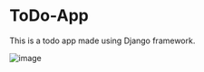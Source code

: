 # ToDo-App
This is a todo app made using Django framework.


![image](https://user-images.githubusercontent.com/57265762/86348880-f1b00500-bc7d-11ea-9a08-afc9351d6800.png)
